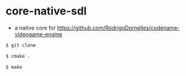 # core-native-sdl

 * a native core for <https://github.com/RodrigoDornelles/codename-videogame-engine>

```bash
$ git clone
```

```bash
$ cmake .
```

```bash
$ make
```
